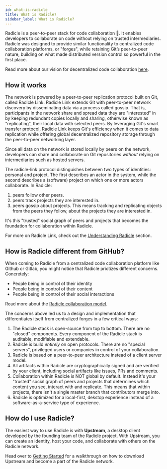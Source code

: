 ```yaml
---
id: what-is-radicle
title: What is Radicle?
sidebar_label: What is Radicle?
---
```


Radicle is a peer-to-peer stack for code collaboration 🌱. It enables developers
to collaborate on code without relying on trusted intermediaries. Radicle was designed
to provide similar functionality to centralized code collaboration platforms, or "forges",
while retaining Git’s peer-to-peer nature, building on what made distributed
version control so powerful in the first place.

Read more about our vision for decentralized code collaboration [here][wh].

## How it works

The network is powered by a peer-to-peer replication protocol built on Git,
called Radicle Link. Radicle Link extends Git with peer-to-peer network
discovery by disseminating data via a process called gossip. That is,
participants in the network share and spread data they are "interested" in by
keeping redundant copies locally and sharing, otherwise known as "replicating",
their local data with selected peers. By leveraging Git's smart transfer
protocol, Radicle Link keeps Git's efficiency when it comes to data replication
while offering global decentralized repository storage through the peer-to-peer
networking layer.

Since all data on the network is stored locally by peers on the network,
developers can share and collaborate on Git repositories *without* relying on
intermediaries such as hosted servers.

The radicle-link protocol distinguishes between two types of identities: personal and project.
The first describes an actor in the system, while the second describes a (software) project
on which one or more actors collaborate. In Radicle:

1. peers follow other peers.
2. peers track projects they are interested in.
3. peers gossip about projects. This means tracking and replicating objects from
the peers they follow, about the projects they are interested in.

It's this "trusted" social graph of peers and projects that becomes the foundation for
collaboration within Radicle.

For more on Radicle Link, check out the [Understanding Radicle][wh] section.

## How is Radicle different from GitHub?

When coming to Radicle from a centralized code collaboration platform like
Github or Gitlab, you might notice that Radicle priotizes different concerns. Concretely:

- People being in control of their identity
- People being in control of their content
- People being in control of their social interactions

Read more about the [Radicle collaboration model][fa].

The concerns above led us to a design and implementation that differentiates itself from
centralized forges in a few critical ways:

1. The Radicle stack is open-source from top to bottom. There are no "closed" components.
Every component of the Radicle stack is auditable, modifiable and extendable.
2. Radicle is build *entirely* on open protocols. There are no "special servers", privileged
users or companies in control of your collaboration.
3. Radicle is based on a peer-to-peer architecture instead of a client server model.
4. All artifacts within Radicle are cryptographically signed and are verified by your client,
including social artifacts like issues, PRs and comments.
5. Collaboration within Radicle is NOT global by default. Instead it's your "trusted"
social graph of peers and projects that determines which content you see, interact with
and replicate. This means that within projects, there isn't a single master branch that contributors merge into.
6. Radicle is optimized for a local-first, dekstop experience instead of a software-as-a-service
type of experience.

## How do I use Radicle?

The easiest way to use Radicle is with **Upstream**, a desktop client developed by
the founding team of the Radicle project. With Upstream, you can create an
identity, host your code, and collaborate with others on the Radicle network.

Head over to [Getting Started][gs] for a walkthrough on how to download Upstream
and become a part of the Radicle network.


[fa]: understanding-radicle/faq.md
[gs]: getting-started.md
[wh]: understanding-radicle/why-radicle.md
